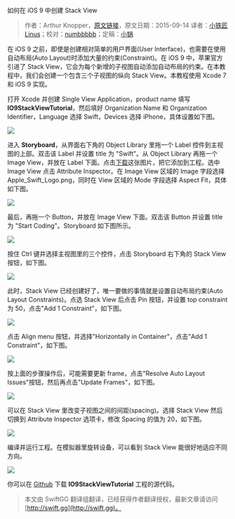 如何在 iOS 9 中创建 Stack View

> 作者：Arthur Knopper，[原文链接](http://www.ioscreator.com/tutorials/stack-view-tutorial/)，原文日期：2015-09-14
> 译者：[小铁匠Linus](http://weibo.com/linusling)；校对：[numbbbbb](https://github.com/numbbbbb)；定稿：[小锅](http://www.swiftyper.com/)
  










在 iOS 9 之前，即使是创建相对简单的用户界面(User Interface)，也需要在使用自动布局(Auto Layout)时添加大量的约束(Constraint)。在 iOS 9 中，苹果官方引进了 Stack View，它会为每个新增的子视图自动添加自动布局的约束。在本教程中，我们会创建一个包含三个子视图的纵向 Stack View。本教程使用 Xcode 7 和 iOS 9 实现。



打开 Xcode 并创建 Single View Application，product name 填写 **IO9StackViewTutorial**，然后填好 Organization Name 和 Organization Identifier，Language 选择 Swift，Devices 选择 iPhone，具体设置如下图。

![](http://swift.gg/img/articles/stack-view-tutorial/format=1500w1444269943.108628)

进入 **Storyboard**，从界面右下角的 Object Library 里拖一个 Label 控件到主视图的上部。双击该 Label 并设置 title 为 "Swift"。从 Object Library 再拖一个 Image View，并放在 Label 下面。点击[下载](http://www.ioscreator.com/s/Apple_Swift_Logo2x.png)这张图片，把它添加到工程。选中 Image View 点击 Attribute Inspector。在 Image View 区域的 Image 字段选择 Apple\_Swift\_Logo.png，同时在 View 区域的 Mode 字段选择 Aspect Fit，具体如下图。

![](http://swift.gg/img/articles/stack-view-tutorial/format=750w1444269943.275595)

最后，再拖一个 Button，并放在 Image View 下面。双击该 Button 并设置 title 为 "Start Coding"。Storyboard 如下图所示。

![](http://swift.gg/img/articles/stack-view-tutorial/format=1500w1444269943.340582)

按住 Ctrl 键并选择主视图里的三个控件，点击 Storyboard 右下角的 Stack View 按钮，如下图。

![](http://swift.gg/img/articles/stack-view-tutorial/format=300w1444269943.463557)

此时，Stack View 已经创建好了，唯一要做的事情就是设置自动布局约束(Auto Layout Constraints)。点选 Stack View 后点击 Pin 按钮，并设置 top constraint 为 50，点击"Add 1 Constraint"，如下图。

![](http://swift.gg/img/articles/stack-view-tutorial/format=750w1444269943.529544)

点击 Align menu 按钮，并选择"Horizontally in Container"，点击"Add 1 Constraint"，如下图。

![](http://swift.gg/img/articles/stack-view-tutorial/format=750w1444269943.693511)

按上面的步骤操作后，可能需要更新 frame，点击"Resolve Auto Layout Issues"按钮，然后再点击"Update Frames"，如下图。

![](http://swift.gg/img/articles/stack-view-tutorial/format=750w1444269943.858478)

可以在 Stack View 里改变子视图之间的间距(spacing)。选择 Stack View 然后切换到 Attribute Inspector 选项卡，修改 Spacing 的值为 20，如下图。

![](http://swift.gg/img/articles/stack-view-tutorial/format=750w1444269943.973455)

编译并运行工程。在模拟器里旋转设备，可以看到 Stack View 能很好地适应不同方向。

![](http://swift.gg/img/articles/stack-view-tutorial/format=1500w1444269944.038442)

你可以在 [Github](https://github.com/ioscreator/ioscreator) 下载 **IO9StackViewTutorial** 工程的源代码。
> 本文由 SwiftGG 翻译组翻译，已经获得作者翻译授权，最新文章请访问 [http://swift.gg](http://swift.gg)。
